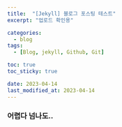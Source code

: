 ```yaml
---
title:  "[Jekyll] 블로그 포스팅 테스트"
excerpt: "업로드 확인용"

categories:
  - blog
tags:
  - [Blog, jekyll, Github, Git]

toc: true
toc_sticky: true

date: 2023-04-14
last_modified_at: 2023-04-14
---
```

### 어렵다 넘나도..